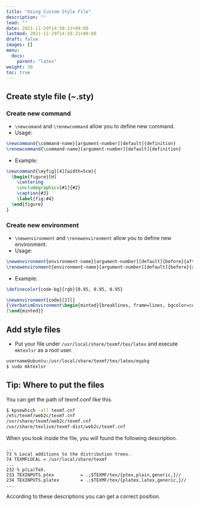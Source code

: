 ```yaml
---
title: "Using Custom Style File"
description: ""
lead: ""
date: 2021-11-29T14:59:21+09:00
lastmod: 2021-11-29T14:59:21+09:00
draft: false
images: []
menu: 
  docs:
    parent: "latex"
weight: 30
toc: true
---
```


## Create style file (~.sty)

### Create new command

- `\newcomand` and `\renewcommand` allow you to define new command.
- Usage:

```tex
\newcommand{\command-name}[argument-number][default]{definition}
\renewcommand{\command-name}[argument-number][default]{definition}
```

- Example:

```tex
\newcommand{\myfig}[4][width=5cm]{
  \begin{figure}[H]
    \centering
    \includegraphics[#1]{#2}
    \caption{#3}
    \label{fig:#4}
  \end{figure}
}
```

### Create new environment

- `\newenvironment` and `\renewenvironment` allow you to define new environment.
- Usage:

```tex
\newenvironment{environment-name}[argument-number][default]{before}{after}
\renewenvironment{environment-name}[argument-number][default]{before}{after}
```

- Example:

```tex
\definecolor{code-bg}{rgb}{0.95, 0.95, 0.95}

\newenvironment{code}[2][]
{\VerbatimEnvironment\begin{minted}[breaklines, frame=lines, bgcolor=code-bg, #1]{#2}}
{\end{minted}}
```

## Add style files

- Put your file under `/usr/local/share/texmf/tex/latex` and execute `mktexlsr` as a root user.

```bash
username@ubuntu:/usr/local/share/texmf/tex/latex/mypkg
$ sudo mktexlsr
```

## Tip: Where to put the files

You can get the path of texmf.conf like this.

```bash
$ kpsewhich -all texmf.cnf
/etc/texmf/web2c/texmf.cnf
/usr/share/texmf/web2c/texmf.cnf
/usr/share/texlive/texmf-dist/web2c/texmf.cnf
```

When you look inside the file, you will found the following description.

```text
...
73 % Local additions to the distribution trees.
74 TEXMFLOCAL = /usr/local/share/texmf
...
232 % p(La)TeX.
233 TEXINPUTS.ptex          = .;$TEXMF/tex/{ptex,plain,generic,}//
234 TEXINPUTS.platex        = .;$TEXMF/tex/{platex,latex,generic,}//  
...
```

According to these descriptions you can get a correct position.
